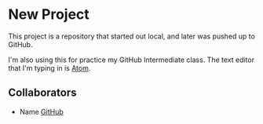 # New Project

This project is a repository that started out local, and later was pushed up to 
GitHub.

I'm also using this for practice my GitHub Intermediate class. The text editor 
that I'm typing in is [Atom](https://atom.io).

## Collaborators

- Name [GitHub]()